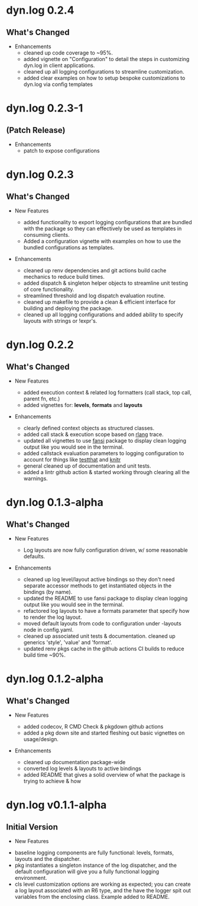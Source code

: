# dyn.log 0.2.4

## What's Changed
* Enhancements
  + cleaned up code coverage to  ~95%.
  + added vignette on "Configuration" to detail the steps in customizing dyn.log in client applications.
  + cleaned up all logging configurations to streamline customization.
  + added clear examples on how to setup bespoke customizations to dyn.log via config templates
  
# dyn.log 0.2.3-1

## (Patch Release)
* Enhancements
  + patch to expose configurations
  
# dyn.log 0.2.3

## What's Changed
* New Features
  + added functionality to export logging configurations that are bundled with the package so they can effectively be used as templates in consuming clients.
  + Added a configuration vignette with examples on how to use the bundled configurations as templates.
  
* Enhancements
  + cleaned up renv dependencies and git actions build cache mechanics to reduce build times.
  + added dispatch & singleton helper objects to streamline unit testing of core functionality.
  + streamlined threshold and log dispatch evaluation routine.
  + cleaned up makefile to provide a clean & efficient interface for building and deploying the package.
  + cleaned up all logging configurations and added ability to specify layouts with strings or !expr's.
  
# dyn.log 0.2.2

## What's Changed
* New Features
  + added execution context & related log formatters (call stack, top call, parent fn, etc.)
  + added vignettes for: **levels**, **formats** and **layouts**

* Enhancements
  + clearly defined context objects as structured classes.
  + added call stack & execution scope based on [rlang](https://github.com/r-lib/rlang) trace.
  + updated all vignettes to use [fansi](https://github.com/brodieG/fansi) package to display clean logging output like you would see in the terminal.
  + added callstack evaluation parameters to logging configuration to account for things like [testthat](https://github.com/r-lib/testthat) and [knitr](https://github.com/yihui/knitr)
  + general cleaned up of documentation and unit tests.
  + added a lintr github action & started working through clearing all the warnings.

# dyn.log 0.1.3-alpha

## What's Changed
* New Features
  + Log layouts are now fully configuration driven, w/ some reasonable defaults.

* Enhancements
  + cleaned up log level/layout active bindings so they don't need separate accessor methods to get instantiated objects in the bindings (by name).
  + updated the README to use fansi package to display clean logging output like you would see in the terminal.
  + refactored log layouts to have a formats parameter that specify how to render the log layout.
  + moved default layouts from code to configuration under -layouts node in config.yaml.
  + cleaned up associated unit tests & documentation. cleaned up generics 'style', 'value' and 'format'.
  + updated renv pkgs cache in the github actions CI builds to reduce build time ~90%.

# dyn.log 0.1.2-alpha

## What's Changed
* New Features
  + added codecov, R CMD Check & pkgdown github actions
  + added a pkg down site and started fleshing out basic vignettes on usage/design.

* Enhancements
  + cleaned up documentation package-wide
  + converted log levels & layouts to active bindings
  + added README that gives a solid overview of what the package is trying to achieve & how
  
# dyn.log v0.1.1-alpha

## Initial Version
  * New Features
  + baseline logging components are fully functional: levels, formats, layouts and the dispatcher.
  + pkg instantiates a singleton instance of the log dispatcher, and the default configuration will give you a fully functional logging environment.
  + cls level customization options are working as expected; you can create a log layout associated with an R6 type, and the have the logger spit out variables from the enclosing class. Example added to README.

